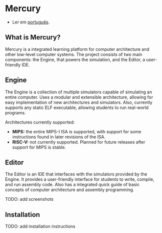# Mercury

* Ler em [português](README.pt.md).

## What is Mercury?

Mercury is a integrated learning platform for computer architecture and other
low-level computer systems. The project consists of two main components: the
Engine, that powers the simulation, and the Editor, a user-friendly IDE.

## Engine

The Engine is a collection of multiple simulators capable of simulating an 
entire computer. Uses a modular and extensible architecture, allowing for easy
implementation of new architectures and simulators. Also, currently supports any static
ELF executable, allowing students to run real-world programs.

Architectures currently supported:
* **MIPS:** the entire MIPS-I ISA is supported, with support for some instructions
found in later revisions of the ISA.
* **RISC-V:** not currently supported. Planned for future releases after support
for MIPS is stable.

## Editor

The Editor is an IDE that interfaces with the simulators provided by the Engine.
It provides a user-friendly interface for students to write, compile, and run
assembly code. Also has a integrated quick guide of basic concepts of computer
architecture and assembly programming.

TODO: add screenshots

## Installation

TODO: add installation instructions